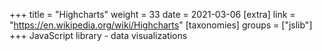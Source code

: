 +++
title = "Highcharts"
weight = 33
date = 2021-03-06
[extra]
link = "https://en.wikipedia.org/wiki/Highcharts"
[taxonomies]
groups = ["jslib"]
+++
JavaScript library - data visualizations

